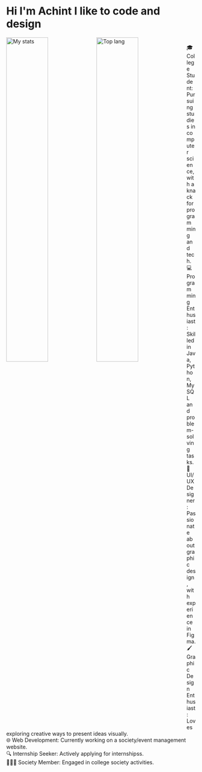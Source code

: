 # Hi I'm Achint I like to code and design
<img alt="My stats" align="left" width="47%" src="https://github-readme-stats.vercel.app/api?username=Achintxv&theme=github_dark"/>
<img alt="Top lang" align="left" width="47%" src="https://github-readme-stats.vercel.app/api/top-langs/?username=Achintxv&theme=github_dark"/>
<br>
🎓 College Student: Pursuing studies in computer science, with a knack for programming and tech.<br>
💻 Programming Enthusiast: Skilled in Java, Python, MySQL and problem-solving tasks.<br>
🎨 UI/UX Designer: Passionate about graphic design, with experience in Figma.<br>
🖌️ Graphic Design Enthusiast: Loves exploring creative ways to present ideas visually.<br>
🌐 Web Development: Currently working on a society/event management website.<br>
🔍 Internship Seeker: Actively applying for internshipss.<br>
🧑‍🤝‍🧑 Society Member: Engaged in college society activities.


<!--
**Achintxv/Achintxv** is a ✨ _special_ ✨ repository because its `README.md` (this file) appears on your GitHub profile.

Here are some ideas to get you started:

- 🔭 I’m currently working on ...
- 🌱 I’m currently learning ...
- 👯 I’m looking to collaborate on ...
- 🤔 I’m looking for help with ...
- 💬 Ask me about ...
- 📫 How to reach me: ...
- 😄 Pronouns: ...
- ⚡ Fun fact: ...
-->
